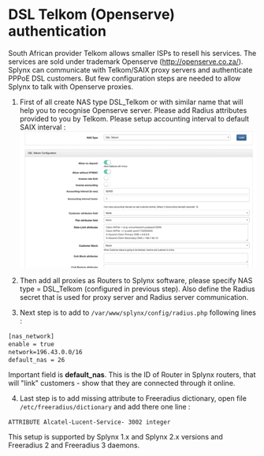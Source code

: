 DSL Telkom (Openserve) authentication
==========

South African provider Telkom allows smaller ISPs to resell his services. The services are sold under trademark Openserve (http://openserve.co.za/). Splynx can communicate with Telkom/SAIX proxy servers and authenticate PPPoE DSL customers. But few configuration steps are needed to allow Splynx to talk with Openserve proxies.


1. First of all create NAS type DSL_Telkom or with similar name that will help you to recognise Openserve server. Please add Radius attributes provided to you by Telkom. Please setup accounting interval to default SAIX interval :
![NAS type](nas_type.png)

2. Then add all proxies as Routers to Splynx software, please specify NAS type = DSL_Telkom (configured in previous step). Also define the Radius secret that is used for proxy server and Radius server communication.


3. Next step is to add to `/var/www/splynx/config/radius.php` following lines :
```
[nas_network]
enable = true
network=196.43.0.0/16
default_nas = 26
```
Important field is **default_nas**. This is the ID of Router in Splynx routers, that will "link" customers - show that they are connected through it online.


4. Last step is to add missing attribute to Freeradius dictionary, open file `/etc/freeradius/dictionary` and add there one line :
```
ATTRIBUTE Alcatel-Lucent-Service- 3002 integer
```

This setup is supported by Splynx 1.x and Splynx 2.x versions and Freeradius 2 and Freeradius 3 daemons.

